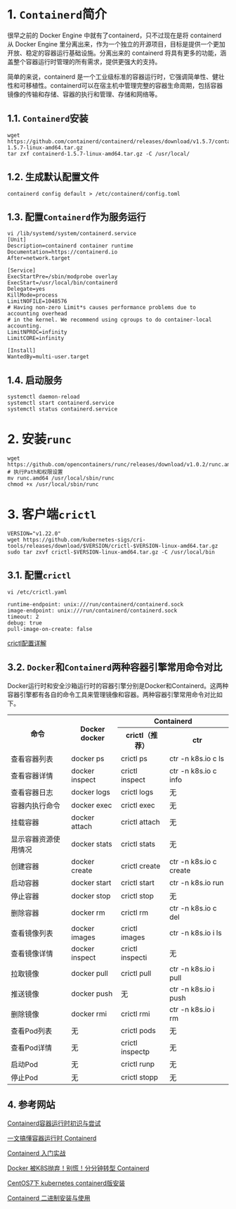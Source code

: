 # 1. `Containerd`简介
很早之前的 Docker Engine 中就有了containerd，只不过现在是将 containerd 从 Docker Engine 里分离出来，作为一个独立的开源项目，目标是提供一个更加开放、稳定的容器运行基础设施。分离出来的 containerd 将具有更多的功能，涵盖整个容器运行时管理的所有需求，提供更强大的支持。

简单的来说，containerd 是一个工业级标准的容器运行时，它强调简单性、健壮性和可移植性。containerd可以在宿主机中管理完整的容器生命周期，包括容器镜像的传输和存储、容器的执行和管理、存储和网络等。

## 1.1. `Containerd`安装
```shell
wget https://github.com/containerd/containerd/releases/download/v1.5.7/containerd-1.5.7-linux-amd64.tar.gz
tar zxf containerd-1.5.7-linux-amd64.tar.gz -C /usr/local/
```

## 1.2. 生成默认配置文件
```shell
containerd config default > /etc/containerd/config.toml
```

## 1.3. 配置`Containerd`作为服务运行
```shell
vi /lib/systemd/system/containerd.service
[Unit]
Description=containerd container runtime
Documentation=https://containerd.io
After=network.target

[Service]
ExecStartPre=/sbin/modprobe overlay
ExecStart=/usr/local/bin/containerd
Delegate=yes
KillMode=process
LimitNOFILE=1048576
# Having non-zero Limit*s causes performance problems due to accounting overhead
# in the kernel. We recommend using cgroups to do container-local accounting.
LimitNPROC=infinity
LimitCORE=infinity

[Install]
WantedBy=multi-user.target
```

## 1.4. 启动服务
```shell
systemctl daemon-reload
systemctl start containerd.service
systemctl status containerd.service
```

# 2. 安装`runc`
```shell
wget https://github.com/opencontainers/runc/releases/download/v1.0.2/runc.amd64
# 执行Path和权限设置
mv runc.amd64 /usr/local/sbin/runc 
chmod +x /usr/local/sbin/runc
```

# 3. 客户端`crictl`
```shell
VERSION="v1.22.0"
wget https://github.com/kubernetes-sigs/cri-tools/releases/download/$VERSION/crictl-$VERSION-linux-amd64.tar.gz
sudo tar zxvf crictl-$VERSION-linux-amd64.tar.gz -C /usr/local/bin
```
## 3.1. 配置`crictl`
```shell
vi /etc/crictl.yaml

runtime-endpoint: unix:///run/containerd/containerd.sock
image-endpoint: unix:///run/containerd/containerd.sock
timeout: 2
debug: true
pull-image-on-create: false
```
[crictl配置详解](https://github.com/kubernetes-sigs/cri-tools/blob/master/docs/crictl.md)

## 3.2. `Docker`和`Containerd`两种容器引擎常用命令对比
Docker运行时和安全沙箱运行时的容器引擎分别是Docker和Containerd。这两种容器引擎都有各自的命令工具来管理镜像和容器。两种容器引擎常用命令对比如下。
<table>
<tr>
<th rowspan="2" style="text-align:center;">命令</th>
<th rowspan="2" style="text-align:center;">Docker docker</th>
<th colspan="2" style="text-align:center;">Containerd</th>
</tr>
<tr>
<th style="text-align:center;">crictl（推荐）</th>
<th style="text-align:center;">ctr</th>
</tr>
<tr>
<td>查看容器列表</td>
<td>docker ps</td>
<td>crictl ps</td>
<td>ctr -n k8s.io c ls</td>
</tr>
<tr>
<td>查看容器详情</td>
<td>docker inspect</td>
<td>crictl inspect</td>
<td>ctr -n k8s.io c info</td>
</tr>
<tr>
<td>查看容器日志</td>
<td>docker logs</td>
<td>crictl logs</td>
<td>无</td>
</tr>
<tr>
<td>容器内执行命令</td>
<td>docker exec</td>
<td>crictl exec</td>
<td>无</td>
</tr>
<tr>
<td>挂载容器</td>
<td>docker attach</td>
<td>crictl attach</td>
<td>无</td>
</tr>
<tr>
<td>显示容器资源使用情况</td>
<td>docker stats</td>
<td>crictl stats</td>
<td>无</td>
</tr>
<tr>
<td>创建容器</td>
<td>docker create</td>
<td>crictl create</td>
<td>ctr -n k8s.io c create</td>
</tr>
<tr>
<td>启动容器</td>
<td>docker start</td>
<td>crictl start</td>
<td>ctr -n k8s.io run</td>
</tr>
<tr>
<td>停止容器</td>
<td>docker stop</td>
<td>crictl stop</td>
<td>无</td>
</tr>
<tr>
<td>删除容器</td>
<td>docker rm</td>
<td>crictl rm</td>
<td>ctr -n k8s.io c del</td>
</tr>
<tr>
<td>查看镜像列表</td>
<td>docker images</td>
<td>crictl images</td>
<td>ctr -n k8s.io i ls</td>
</tr>
<tr>
<td>查看镜像详情</td>
<td>docker inspect</td>
<td>crictl inspecti</td>
<td>无</td>
</tr>
<tr>
<td>拉取镜像</td>
<td>docker pull</td>
<td>crictl pull</td>
<td>ctr -n k8s.io i pull</td>
</tr>
<tr>
<td>推送镜像</td>
<td>docker push</td>
<td>无</td>
<td>ctr -n k8s.io i push</td>
</tr>
<tr>
<td>删除镜像</td>
<td>docker rmi</td>
<td>crictl rmi</td>
<td>ctr -n k8s.io i rm</td>
</tr>
<tr>
<td>查看Pod列表</td>
<td>无</td>
<td>crictl pods</td>
<td>无</td>
</tr>
<tr>
<td>查看Pod详情</td>
<td>无</td>
<td>crictl inspectp</td>
<td>无</td>
</tr>
<tr>
<td>启动Pod</td>
<td>无</td>
<td>crictl runp</td>
<td>无</td>
</tr>
<tr>
<td>停止Pod</td>
<td>无</td>
<td>crictl stopp</td>
<td>无</td>
</tr>
</table>

## 4. 参考网站
[Containerd容器运行时初识与尝试](https://www.modb.pro/db/88391)

[一文搞懂容器运行时 Containerd](https://www.qikqiak.com/post/containerd-usage/)

[Containerd 入门实战](https://segmentfault.com/a/1190000040035380)

[Docker 被K8S抛弃！别慌！分分钟转型 Containerd](https://segmentfault.com/a/1190000040178226)

[CentOS7下 kubernetes containerd版安装](https://blog.csdn.net/flywingwu/article/details/113482681)

[Containerd 二进制安装与使用](https://www.jianshu.com/p/a70d2d12664b)